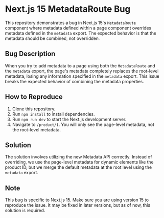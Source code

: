 # Next.js 15 MetadataRoute Bug

This repository demonstrates a bug in Next.js 15's `MetadataRoute` component where metadata defined within a page component overrides metadata defined in the `metadata` export.  The expected behavior is that the metadata should be combined, not overridden.

## Bug Description

When you try to add metadata to a page using both the `MetadataRoute` and the `metadata` export, the page's metadata completely replaces the root-level metadata, losing any information specified in the `metadata` export. This issue breaks the expected behavior of combining the metadata properties.

## How to Reproduce

1. Clone this repository.
2. Run `npm install` to install dependencies.
3. Run `npm run dev` to start the Next.js development server.
4. Navigate to `/product/1`.  You will only see the page-level metadata, not the root-level metadata.

## Solution

The solution involves utilizing the new Metadata API correctly.  Instead of overriding, we use the page-level metadata for dynamic elements like the product ID, but we merge the default metadata at the root level using the `metadata` export.

## Note

This bug is specific to Next.js 15.  Make sure you are using version 15 to reproduce the issue.  It may be fixed in later versions, but as of now, this solution is required.

